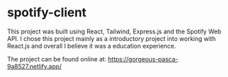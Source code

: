 # spotify-client

This project was built using React, Tailwind, Express.js and the Spotify Web API.
I chose this project mainly as a introductory project into working with React.js and overall I believe it was a education experience.

The project can be found online at: https://gorgeous-pasca-9a8527.netlify.app/
